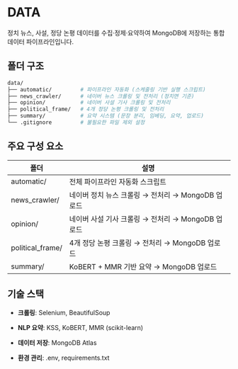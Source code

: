 # DATA
정치 뉴스, 사설, 정당 논평 데이터를 수집·정제·요약하여 MongoDB에 저장하는 통합 데이터 파이프라인입니다.

## 폴더 구조
```bash
data/
├── automatic/         # 파이프라인 자동화 (스케줄링 기반 실행 스크립트)
├── news_crawler/      # 네이버 뉴스 크롤링 및 전처리 (정치면 기준)
├── opinion/           # 네이버 사설 기사 크롤링 및 전처리
├── political_frame/   # 4개 정당 논평 크롤링 및 전처리
├── summary/           # 요약 시스템 (문장 분리, 임베딩, 요약, 업로드)
└── .gitignore         # 불필요한 파일 제외 설정
```

## 주요 구성 요소
| 폴더                 | 설명                                    |
| ------------------ | ------------------------------------- |
| automatic/      | 전체 파이프라인 자동화 스크립트|
| news_crawler/   | 네이버 정치 뉴스 크롤링 → 전처리 → MongoDB 업로드                |
| opinion/         | 네이버 사설 기사 크롤링 → 전처리 → MongoDB 업로드                    |
| political_frame/ | 4개 정당 논평 크롤링 → 전처리 → MongoDB 업로드    |
| summary/        | KoBERT + MMR 기반 요약 → MongoDB 업로드   |



## 기술 스택
- **크롤링**: Selenium, BeautifulSoup

- **NLP 요약**: KSS, KoBERT, MMR (scikit-learn)

- **데이터 저장**: MongoDB Atlas

- **환경 관리**: .env, requirements.txt

